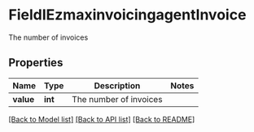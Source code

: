 # FieldIEzmaxinvoicingagentInvoice

The number of invoices

## Properties
Name | Type | Description | Notes
------------ | ------------- | ------------- | -------------
**value** | **int** | The number of invoices | 

[[Back to Model list]](../README.md#documentation-for-models) [[Back to API list]](../README.md#documentation-for-api-endpoints) [[Back to README]](../README.md)


